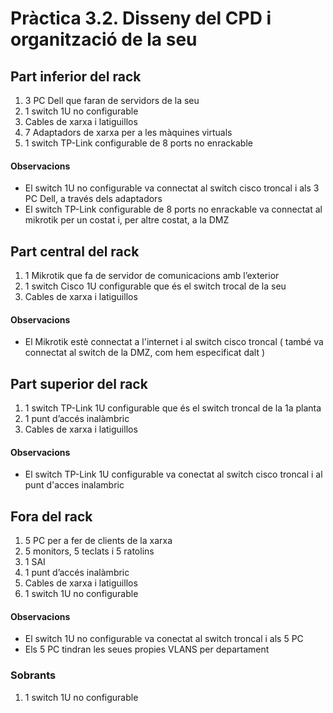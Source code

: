 # Pràctica 3.2. Disseny del CPD i organització de la seu

## Part inferior del rack

1. 3 PC Dell que faran de servidors de la seu
2. 1 switch 1U no configurable
3. Cables de xarxa i latiguillos
4. 7 Adaptadors de xarxa per a les màquines virtuals
5. 1 switch TP-Link configurable de 8 ports no enrackable

#### Observacions

- El switch 1U no configurable va connectat al switch cisco troncal i als 3 PC Dell, a través dels adaptadors
- El switch TP-Link configurable de 8 ports no enrackable va connectat al mikrotik per un costat i, per altre costat, a la DMZ

## Part central del rack

1. 1 Mikrotik que fa de servidor de comunicacions amb l’exterior
2. 1 switch Cisco 1U configurable que és el switch trocal de la seu
3. Cables de xarxa i latiguillos

#### Observacions

- El Mikrotik estè connectat a l'internet i al switch cisco troncal ( també va connectat al switch de la DMZ, com hem especificat dalt )

## Part superior del rack
1. 1 switch TP-Link 1U configurable que és el switch troncal de la 1a planta
2. 1 punt d’accés inalàmbric
3. Cables de xarxa i latiguillos

#### Observacions

- El switch TP-Link 1U configurable va conectat al switch cisco troncal i al punt d'acces inalambric

## Fora del rack
1. 5 PC per a fer de clients de la xarxa
2. 5 monitors, 5 teclats i 5 ratolins
3. 1 SAI
4. 1 punt d’accés inalàmbric
5. Cables de xarxa i latiguillos
6. 1 switch 1U no configurable

#### Observacions

- El switch 1U no configurable va conectat al switch troncal i als 5 PC
- Els 5 PC tindran les seues propies VLANS per departament

### Sobrants
1. 1 switch 1U no configurable
